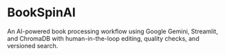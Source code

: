 # BookSpinAI
An AI-powered book processing workflow using Google Gemini, Streamlit, and ChromaDB with human-in-the-loop editing, quality checks, and versioned search.
